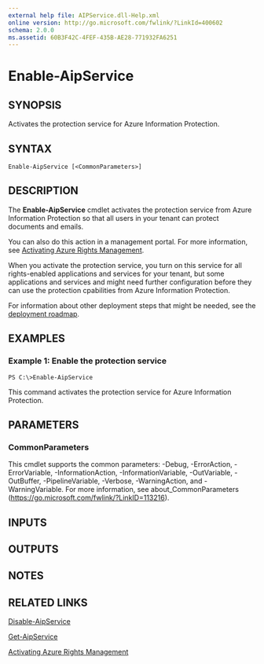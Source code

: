 ```yaml
---
external help file: AIPService.dll-Help.xml
online version: http://go.microsoft.com/fwlink/?LinkId=400602
schema: 2.0.0
ms.assetid: 60B3F42C-4FEF-435B-AE28-771932FA6251
---
```


# Enable-AipService

## SYNOPSIS
Activates the protection service for Azure Information Protection.

## SYNTAX

```
Enable-AipService [<CommonParameters>]
```

## DESCRIPTION
The **Enable-AipService** cmdlet activates the protection service from Azure Information Protection so that all users in your tenant can protect documents and emails. 

You can also do this action in a management portal. For more information, see [Activating Azure Rights Management](https://docs.microsoft.com/information-protection/deploy-use/activate-service). 

When you activate the protection service, you turn on this service for all rights-enabled applications and services for your tenant, but some applications and services and might need further configuration before they can use the protection cpabilities from Azure Information Protection.

For information about other deployment steps that might be needed, see the [deployment roadmap](https://docs.microsoft.com/information-protection/plan-design/deployment-roadmap).

## EXAMPLES

### Example 1: Enable the protection service
```
PS C:\>Enable-AipService
```

This command activates the protection service for Azure Information Protection.

## PARAMETERS

### CommonParameters
This cmdlet supports the common parameters: -Debug, -ErrorAction, -ErrorVariable, -InformationAction, -InformationVariable, -OutVariable, -OutBuffer, -PipelineVariable, -Verbose, -WarningAction, and -WarningVariable. For more information, see about_CommonParameters (https://go.microsoft.com/fwlink/?LinkID=113216).

## INPUTS

## OUTPUTS

## NOTES

## RELATED LINKS

[Disable-AipService](./Disable-AipService.md)

[Get-AipService](./Get-AipService.md)

[Activating Azure Rights Management](https://docs.microsoft.com/information-protection/deploy-use/activate-service)

